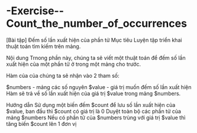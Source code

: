 # -Exercise--Count_the_number_of_occurrences
[Bài tập] Đếm số lần xuất hiện của phần tử
Mục tiêu
Luyện tập triển khai thuật toán tìm kiếm trên mảng.

Nội dung
Trnong phần này, chúng ta sẽ viết một thuật toán để đếm số lần xuất hiện của một phần tử ở trong một mảng cho trước.

Hàm của của chúng ta sẽ nhận vào 2 tham số:

$numbers - mảng các số nguyên
$value - giá trị muốn đếm số lần xuất hiện
Hàm sẽ trả về số lần xuất hiện của giá trị $value trong mảng $numbers.

Hướng dẫn
Sử dụng một biến đếm $count để lưu số lần xuất hiện của $value, ban đầu thì $count có giá trị là 0
Duyệt toàn bộ các phần tử của mảng $numbers
Nếu có phần tử của $numbers trùng với giá trị $value thì tăng biến $count lên 1 đơn vị